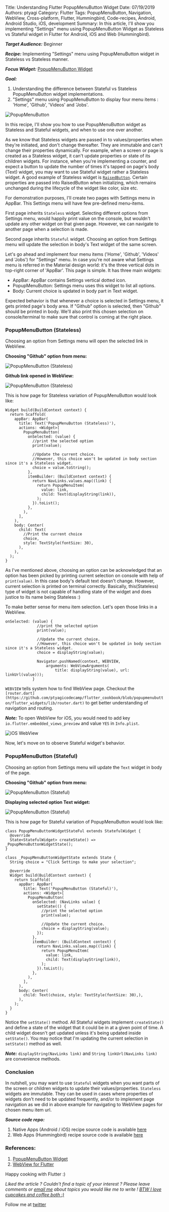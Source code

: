 Title: Understanding Flutter PopupMenuButton Widget
Date: 07/19/2019
Authors: ptyagi
Category: Flutter
Tags: PopupMenuButton, Navigation, WebView, Cross-platform, Flutter, Hummingbird, Code-recipes, Android, Android Studio, iOS, development
Summary: In this article, I'll show you implementing "Settings" menu using PopupMenuButton Widget as Stateless vs Stateful widget in Flutter for Android, iOS and Web (Hummingbird).

***Target Audience:*** Beginner

***Recipe:*** Implementing "Settings" menu using PopupMenuButton widget in Stateless vs Stateless manner.

***Focus Widget:*** [PopupMenuButton Widget](https://api.flutter.dev/flutter/material/PopupMenuButton-class.html)

***Goal:***
1. Understanding the difference between Stateful vs Stateless PopupMenuButton widget implementations.
2. "Settings" menu using PopupMenuButton to display four menu items : 'Home', 'Github', 'Videos' and 'Jobs'.

![PopupMenuButton]({attach}../../images/flutter/popupmenubutton_1.jpg)


In this recipe, I'll show you how to use PopupMenuButton widget as Stateless and Stateful widgets, and when to use one over another.

As we know that Stateless widgets are passed in to values/properties when they're initiated, and don't change thereafter. They are immutable and can't change their properties dynamically. For example, when a screen or page is created as a Stateless widget, it can't update properties or state of its children widgets.
For instance, when you're implementing a counter, and expect a button to update the number of times it's tapped on page's body (Text) widget, you may want to use Stateful widget rather a Stateless widget.
A good example of Stateless widget is [`RaisedButton`](https://api.flutter.dev/flutter/material/RaisedButton-class.html). Certain properties are passed into RaisedButton when initializing, which remains unchanged during the lifecycle of the widget like color, size etc.

For demonstration purposes, I'll create two pages with Settings menu in AppBar. This Settings menu will have few pre-defined menu-items.

First page inherits `Stateless` widget. Selecting different options from Settings menu, would happily print value on the console, but wouldn't update any other widget on that given page. However, we can navigate to another page when a selection is made.

Second page inherits `Stateful` widget. Choosing an option from Settings menu will update the selection in body's Text widget of the same screen.

Let's go ahead and implement four menu items ('Home', 'Github', 'Videos' and 'Jobs') for "Settings" menu. In case you're not aware what Settings menu is referred in the Material design world: it's the three vertical dots in top-right corner of 'AppBar'. This page is simple.
It has three main widgets:
- AppBar: AppBar contains Settings vertical dotted icon.
- PopupMenuButton: Settings menu uses this widget to list all options.
- Body: Current choice is updated in body part in Text widget.

Expected behavior is that whenever a choice is selected in Settings menu, it gets printed page's body area. If "Github" option is selected, then "Github" should be printed in body. We'll also print this chosen selection on console/terminal to make sure that control is coming at the right place.

### PopupMenuButton (Stateless) ###
Choosing an option from Settings menu will open the selected link in WebView.

**Choosing "Github" option from menu:**

![PopupMenuButton (Stateless)]({attach}../../images/flutter/popupmenubutton_2.jpg)

**Github link opened in WebView:**

![PopupMenuButton (Stateless)]({attach}../../images/flutter/popupmenubutton_4.jpg)

This is how page for Stateless variation of PopupMenuButton would look like:
```
Widget build(BuildContext context) {
  return Scaffold(
    appBar: AppBar(
      title: Text('PopupMenuButton (Stateless)'),
      actions: <Widget>[
        PopupMenuButton(
          onSelected: (value) {
            //print the selected option
            print(value);

            //Update the current choice.
            //However, this choice won't be updated in body section since it's a Stateless widget.
            choice = value.toString();
          },
          itemBuilder: (BuildContext context) {
            return NavLinks.values.map((link) {
              return PopupMenuItem(
                value: link,
                child: Text(displayString(link)),
              );
            }).toList();
          },
        ),
      ],
    ),
    body: Center(
      child: Text(
        //Print the current choice
        choice,
        style: TextStyle(fontSize: 30),
      ),
    ),
  );
}
```
As I've mentioned above, choosing an option can be acknowledged that an option has been picked by printing current selection on console with help of `print(value)`. In this case body's default text doesn't change. However, current selection is printed on terminal correctly. Basically, this(Stateless) type of widget is not capable of handling state of the widget and does justice to its name being Stateless :)

To make better sense for menu item selection. Let's open those links in a WebView.
```
onSelected: (value) {
              //print the selected option
              print(value);

              //Update the current choice.
              //However, this choice won't be updated in body section since it's a Stateless widget.
              choice = displayString(value);

              Navigator.pushNamed(context, WEBVIEW,
                  arguments: WebViewArguments(
                      title: displayString(value), url: linkUrl(value)));
            }
```
`WEBVIEW` tells system how to find WebView page. Checkout the `[router.dart](https://github.com/ptyagicodecamp/flutter_cookbook/blob/popupmenubutton/flutter_widgets/lib/router.dart)` to get better understanding of navigation and routing.

**_Note:_** To open WebView for iOS, you would need to add key `io.flutter.embedded_views_preview` and value `YES` in `Info.plist`.

![iOS WebView]({attach}../../images/flutter/webview_ios.jpg)

Now, let's move on to observe Stateful widget's behavior.


### PopupMenuButton (Stateful) ###
Choosing an option from Settings menu will update the `Text` widget in body of the page.

**Choosing "Github" option from menu:**

![PopupMenuButton (Stateful)]({attach}../../images/flutter/popupmenubutton_2.jpg)

**Displaying selected option Text widget:**

![PopupMenuButton (Stateful)]({attach}../../images/flutter/popupmenubutton_3.jpg)

This is how page for Stateful variation of PopupMenuButton would look like:
```
class PopupMenuButtonWidgetStateFul extends StatefulWidget {
  @override
  State<StatefulWidget> createState() => _PopupMenuButtonWidgetState();
}

class _PopupMenuButtonWidgetState extends State {
  String choice = "Click Settings to make your selection";

  @override
  Widget build(BuildContext context) {
    return Scaffold(
      appBar: AppBar(
        title: Text('PopupMenuButton (Stateful)'),
        actions: <Widget>[
          PopupMenuButton(
            onSelected: (NavLinks value) {
              setState(() {
                //print the selected option
                print(value);

                //Update the current choice.
                choice = displayString(value);
              });
            },
            itemBuilder: (BuildContext context) {
              return NavLinks.values.map((link) {
                return PopupMenuItem(
                  value: link,
                  child: Text(displayString(link)),
                );
              }).toList();
            },
          ),
        ],
      ),
      body: Center(
        child: Text(choice, style: TextStyle(fontSize: 30),),
      ),
    );
  }
}
```
Notice the `setState()` method. All Stateful widgets implement `createState()` and define a state of the widget that it could be in at a given point of time. A child widget doesn't get updated unless it's being updated inside `setState()`. You may notice that I'm updating the current selection in `setState()` method as well.

**_Note:_** `displayString(NavLinks link)` and `String linkUrl(NavLinks link)` are convenience methods.

### Conclusion ###
In nutshell, you may want to use `Stateful` widgets when you want parts of the screen or children widgets to update their values/properties.
`Stateless` widgets are immutable. They can be used in cases where properties of widgets don't need to be updated frequently, and/or to implement page navigation as we did in above example for navigating to WebView pages for chosen menu item url.

***Source code repo:***
1. Native Apps (Android / iOS) recipe source code is available [here](https://github.com/ptyagicodecamp/flutter_cookbook/tree/popupmenubutton/flutter_widgets)
2. Web Apps (Hummingbird) recipe source code is available [here](https://github.com/ptyagicodecamp/flutter_cookbook/tree/popupmenubutton-web/flutter_widgets)


### References: ###
1. [PopupMenuButton Widget](https://api.flutter.dev/flutter/material/PopupMenuButton-class.html)
2. [WebView for Flutter](https://pub.dev/packages/webview_flutter)


Happy cooking with Flutter :)

_Liked the article ?
Couldn't find a topic of your interest ? Please leave comments or [email me](mailto:ptyagicodecamp@gmail.com) about topics you would like me to write !
[BTW I love cupcakes and coffee both :)](https://www.paypal.me/pritya)_

Follow me at [twitter](https://twitter.com/ptyagi13)
